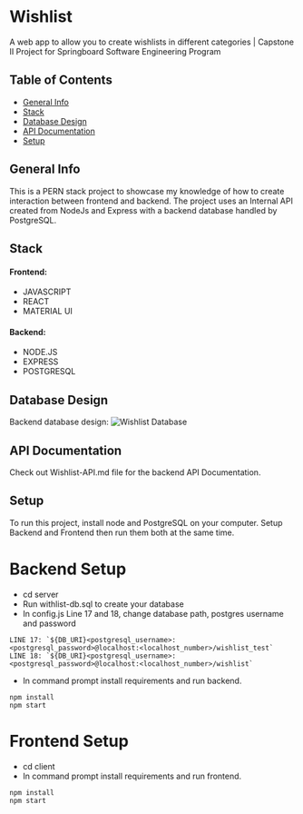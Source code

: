 # Wishlist
A web app to allow you to create wishlists in different categories | Capstone II Project for Springboard Software Engineering Program

## Table of Contents
* [General Info](#general-info)
* [Stack](#stack)
* [Database Design](#database_design)
* [API Documentation](#api-documentation)
* [Setup](#setup)

## General Info
This is a PERN stack project to showcase my knowledge of how to create interaction between frontend and backend.
The project uses an Internal API created from NodeJs and Express with a backend database handled by PostgreSQL.

## Stack
#### Frontend:
* JAVASCRIPT
* REACT
* MATERIAL UI 
#### Backend:
* NODE.JS
* EXPRESS
* POSTGRESQL

## Database Design
Backend database design:
![Wishlist Database](https://github.com/PrimsCode/wishlist/main/wishlist-ERD.png)

## API Documentation
Check out Wishlist-API.md file for the backend API Documentation.

## Setup
To run this project, install node and PostgreSQL on your computer. 
Setup Backend and Frontend then run them both at the same time.
# Backend Setup
- cd server
- Run withlist-db.sql to create your database
- In config.js Line 17 and 18, change database path, postgres username and password
```
LINE 17: `${DB_URI}<postgresql_username>:<postgresql_password>@localhost:<localhost_number>/wishlist_test`
LINE 18: `${DB_URI}<postgresql_username>:<postgresql_password>@localhost:<localhost_number>/wishlist`
```
- In command prompt install requirements and run backend.
```
npm install
npm start
```
# Frontend Setup
- cd client
- In command prompt install requirements and run frontend.
```
npm install
npm start
```